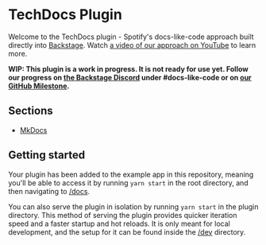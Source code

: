 # TechDocs Plugin

Welcome to the TechDocs plugin - Spotify's docs-like-code approach built directly into [Backstage](https://backstage.io). Watch [a video of our approach on YouTube](https://www.youtube.com/watch?v=uFGCaZmA6d4) to learn more.

**WIP: This plugin is a work in progress. It is not ready for use yet. Follow our progress on [the Backstage Discord](https://discord.gg/MUpMjP2) under #docs-like-code or on [our GitHub Milestone](https://github.com/spotify/backstage/milestone/15).**

## Sections

- [MkDocs](./mkdocs/README.md)

## Getting started

Your plugin has been added to the example app in this repository, meaning you'll be able to access it by running `yarn start` in the root directory, and then navigating to [/docs](http://localhost:3000/docs).

You can also serve the plugin in isolation by running `yarn start` in the plugin directory.
This method of serving the plugin provides quicker iteration speed and a faster startup and hot reloads.
It is only meant for local development, and the setup for it can be found inside the [/dev](/dev) directory.
